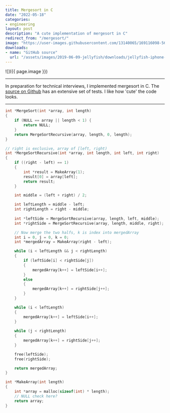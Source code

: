```yaml
---
title: Mergesort in C
date: "2022-05-18"
categories:
- engineering
layout: post
description: "A cute implementation of mergesort in C"
redirect_from: "/mergesort/"
image: "https://user-images.githubusercontent.com/13140065/169116098-56d65621-69f3-4507-82e4-aaefe55986c9.png"
downloads:
- name: "GitHub source"
  url: "/assets/images/2019-06-09-jellyfish/downloads/jellyfish-iphone-x.jpg"
---
```


![]({{ page.image }})

---

In preparation for technical interviews, I implemented
mergesort in C. The [source on Github](https://github.com/p13i/mergesort-c/blob/main/main.c#L27)
has an extensive set of tests. I like how 'cute' the code
looks.

---

```c
int *MergeSort(int *array, int length) 
{
    if (NULL == array || length < 1) {
        return NULL;
    }
    return MergeSortRecursive(array, length, 0, length);
}

// right is exclusive, array of [left, right)
int *MergeSortRecursive(int *array, int length, int left, int right)
{
    if ((right - left) == 1)
    {
        int *result = MakeArray(1);
        result[0] = array[left];
        return result;
    }

    int middle = (left + right) / 2;

    int leftLength = middle - left;
    int rightLength = right - middle;
    
    int *leftSide = MergeSortRecursive(array, length, left, middle);
    int *rightSide = MergeSortRecursive(array, length, middle, right);

    // Now merge the two halfs, k is index into mergedArray
    int i = 0, j = 0, k = 0;
    int *mergedArray = MakeArray(right - left);

    while (i < leftLength && j < rightLength) 
    {
        if (leftSide[i] < rightSide[j]) 
        {
            mergedArray[k++] = leftSide[i++];
        }
        else 
        {
            mergedArray[k++] = rightSide[j++];
        }
    }

    while (i < leftLength)
    {
        mergedArray[k++] = leftSide[i++];
    }
    
    while (j < rightLength)
    {
        mergedArray[k++] = rightSide[j++];
    }

    free(leftSide);
    free(rightSide);

    return mergedArray;
}

int *MakeArray(int length)
{
    int *array = malloc(sizeof(int) * length);
    // NULL check here?
    return array;
}
```